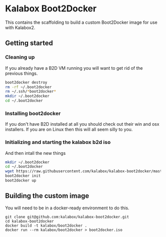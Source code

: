 # Kalabox Boot2Docker

This contains the scaffolding to build a custom Boot2Docker image for use
with Kalabox2.

## Getting started

### Cleaning up

If you already have a B2D VM running you will want to get rid of the previous
things.

```bash
boot2docker destroy
rm -rf ~/.boot2docker
rm ~/.ssh/*boot2docker*
mkdir ~/.boot2docker
cd ~/.boot2docker
```

### Installing boot2docker

If you don't have B2D installed at all you should check out their win and
osx installers. If you are on Linux then this will all seem silly to you.

### Initializing and starting the kalabox b2d iso

And then intall the new things

```bash
mkdir ~/.boot2docker
cd ~/.boot2docker
wget https://raw.githubusercontent.com/kalabox/kalabox-boot2docker/master/profile -O profile
boot2docker init
boot2docker up
```

## Building the custom image

You will need to be in a docker-ready environment to do this.

```
git clone git@github.com:kalabox/kalabox-boot2docker.git
cd kalabox-boot2docker
docker build -t kalabox/boot2docker .
docker run --rm kalabox/boot2docker > boot2docker.iso
```

